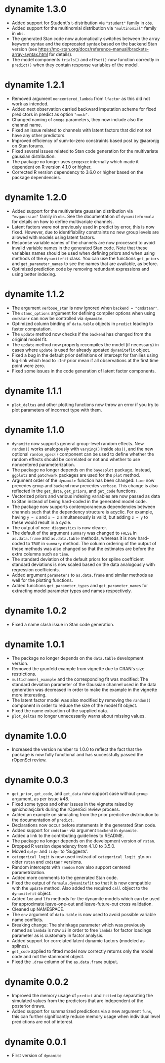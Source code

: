# dynamite 1.3.0

  * Added support for Student's t-distribution via `"student"` family in `obs`.
  * Added support for the multinomial distribution via `"multinomial"` family 
    in  `obs`.
  * The generated Stan code now automatically switches between the array 
    keyword syntax and the deprecated syntax based on the backend Stan version
    (see https://mc-stan.org/docs/reference-manual/brackets-array-syntax.html
    for details).
  * The model components `trials()` and `offset()` now function correctly in 
    `predict()` when they contain response variables of the model.

# dynamite 1.2.1

  * Removed argument `noncentered_lambda` from `lfactor` as this did not work 
    as intended.
  * Added next observation carried backward imputation scheme for fixed
    predictors in predict as option `"nocb"`.
  * Changed naming of `omega` parameters, they now include also the channel 
    name.
  * Fixed an issue related to channels with latent factors that did not not 
    have any other predictors.
  * Improved efficiency of sum-to-zero constraints based post by @aaronjg on 
    Stan forums.
  * Fixed several issues related to Stan code generation for the 
    multivariate gaussian distribution.
  * The package no longer uses `gregexec` internally which made it dependent on
    R version 4.1.0 or higher. 
  * Corrected R version dependency to 3.6.0 or higher based on the package
    dependencies.

# dynamite 1.2.0

  * Added support for the multivariate gaussian distribution via `"mvgaussian"`
    family in `obs`. See the documentation of `dynamiteformula` for details
    on how to define multivariate channels.
  * Latent factors were not previously used in predict by error, this is now 
    fixed. However, due to identifiability constraints no new group levels are 
    allowed with models using latent factors.
  * Response variable names of the channels are now processed to avoid
    invalid variable names in the generated Stan code. Note that these
    variables names should be used when defining priors and when using
    methods of the `dynamitefit` class. You can use the functions `get_priors`
    and `get_parameter_names` to see the names that are available, as before.
  * Optimized prediction code by removing redundant expressions and using
    better indexing.

# dynamite 1.1.2

  * The argument `verbose_stan` is now ignored when `backend = "cmdstanr"`.
  * The `stanc_options` argument for defining compiler options when 
    using `cmdstanr` can now be controlled via `dynamite`.
  * Optimized column binding of `data.table` objects in `predict` leading to 
    faster computation.
  * The `update` method now checks if the `backend` has changed from the 
    original model fit.
  * The `update` method now properly recompiles the model (if necessary) in 
    cases where `update` is used for already updated `dynamitefit` object.
  * Fixed a bug in the default prior definitions of intercept for families 
    using log-link which lead to `-Inf` prior mean if all observations at the 
    first time point were zero.
  * Fixed some issues in the code generation of latent factor components.

# dynamite 1.1.1

  * `plot_deltas` and other plotting functions now throw an error if you try to 
    plot parameters of incorrect type with them.

# dynamite 1.1.0

  * `dynamite` now supports general group-level random effects. New `random()` 
    works analogously with `varying()` inside `obs()`, and the new optional
    `random_spec()` component can be used to define whether the random effects 
    should be correlated or not and whether to use noncentered parameterization.
  * The package no longer depends on the `bayesplot` package. Instead, `ggplot2`
    and `patchwork` packages are used for the `plot` method.
  * Argument order of the `dynamite` function has been changed: `time` now 
    precedes `group` and `backend` now precedes `verbose`. This change is also 
    reflected in the `get_data`, `get_priors`, and `get_code` functions.
  * Vectorized priors and various indexing variables are now passed as data to 
    Stan instead of being hard-coded in the generated model code.
  * The package now supports contemporaneous dependencies between channels 
    such that the dependency structure is acyclic. For example, having 
    `y ~ x` and `x ~ z` simultaneously is valid, but adding `z ~ y` to these 
    would result in a cycle.
  * The output of `mcmc_diagnostics` is now clearer.
  * The default of the argument `summary` was changed to `FALSE` in 
    `as.data.frame` and `as.data.table` methods, whereas it is now hard-coded 
    to `TRUE` in `summary` method. The column ordering of the output of these 
    methods was also changed so that the estimates are before the extra 
    columns such as `time`.
  * The standard deviation of the default priors for spline coefficient 
    standard deviations is now scaled based on the data analogously with 
    regression coefficients.
  * Added argument `parameters` to `as.data.frame` and similar methods as well 
    for the plotting functions. 
  * Added functions `get_parameter_types` and `get_parameter_names` for 
    extracting model parameter types and names respectively.

# dynamite 1.0.2

  * Fixed a name clash issue in Stan code generation.

# dynamite 1.0.1

  * The package no longer depends on the `data.table` development version.
  * Removed the grunfeld example from vignette due to CRAN's size restrictions.
  * `multichannel_example` and the corresponding fit was modified: The standard 
    deviation parameter of the Gaussian channel used in the data generation was 
    decreased in order to make the example in the vignette more interesting.
  * The latent factor model was also modified by removing the `random()` 
    component in order to reduce the size of the model fit object.
  * Fixed the name extraction of the supplied data.
  * `plot_deltas` no longer unnecessarily warns about missing values.

# dynamite 1.0.0

  * Increased the version number to 1.0.0 to reflect the fact that the package 
    is now fully functional and has successfully passed the rOpenSci review.

# dynamite 0.0.3

  * `get_prior`, `get_code`, and `get_data` now support case without `group` 
    argument, as per issue #48.
  * Fixed some typos and other issues in the vignette raised by @nicholasjclark 
    during the rOpenSci review process.
  * Added an example on simulating from the prior predictive distribution to the 
    documentation of `predict`.
  * Declarations now occur before statements in the generated Stan code.
  * Added support for `cmdstanr` via argument `backend` in `dynamite`.
  * Added a link to the contributing guidelines to README.
  * The package no longer depends on the development version of `rstan`.
  * Dropped R version dependency from 4.1.0 to 3.5.0.
  * Moved `dplyr` and `tidyr` to 'Suggests'.
  * `categorical_logit` is now used instead of `categorical_logit_glm` on older
    `rstan` and `cmdstanr` versions.
  * Random intercepts with `random` now also support centered parametrization.
  * Added more comments to the generated Stan code.
  * Fixed the output of `formula.dynamitefit` so that it is now compatible with 
    the `update` method. Also added the required `call` object to the 
    `dynamitefit` object.
  * Added `loo` and `lfo` methods for the dynamite models which can be used 
    for approximate leave-one-out and leave-future-out cross validation.
  * Cleaned up NAMESPACE.
  * The `env` argument of `data.table` is now used to avoid possible variable
    name conflicts.
  * Breaking change: The shrinkage parameter which was previously named as 
    `lambda` is now `xi` in order to free `lambda` for factor loadings 
    parameter as is customary in factor analysis.
  * Added support for correlated latent dynamic factors (modeled as splines).
  * `get_code` applied to fitted model now correctly returns only the model 
    code and not the stanmodel object.
  * Fixed the `.draw` column of the `as.data.frame` output.

# dynamite 0.0.2

  * Improved the memory usage of `predict` and `fitted` by separating the 
    simulated values from the predictors that are independent of the posterior 
    draws.
  * Added support for summarized predictions via a new argument `funs`, this
    can further significantly reduce memory usage when individual level 
    predictions are not of interest.

# dynamite 0.0.1

  * First version of `dynamite`
